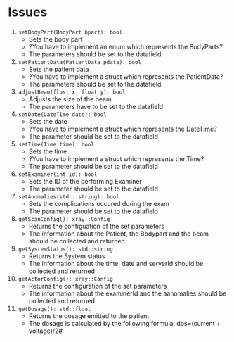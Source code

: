# Issues

1.  `setBodyPart(BodyPart bpart): bool`
    * Sets the body part
    * ?You have to implement an enum which represents the BodyParts?
    * The parameters should be set to the datafield
2.  `setPatientData(PatientData pdata): bool`
    * Sets the patient data
    * ?You have to implement a struct which represents the PatientData?
    * The parameters should be set to the datafield
3.  `adjustBeam(flost x, float y): bool`
    * Adjusts the size of the beam
    * The parameters have to be set to the datafield
4.  `setDate(DateTime date): bool`
    * Sets the date
    * ?You have to implement a struct which represents the DateTime?
    * The parameter should be set to the datafield
5.  `setTime(Time time): bool`
    * Sets the time
    * ?You have to implement a struct which represents the Time?
    * The parameter should be set to the datafield
6.  `setExaminer(int id): bool`
    * Sets the ID of the performing Examiner
    * The parameter should be set to the datafield
7.  `setAnomalies(std:: string): bool`
    * Sets the complications occured during the exam
    * The parameter should be set to the datafield
8.  `getScanConfig(): xray::Config`
    * Returns the configuation of the set parameters
    * The information about the Patient, the Bodypart and the beam should be collected and    returned
9.  `getSystemStatus(): std::string`
    * Returns the System status
    * The information about the time, date and serverId should be collected and returned
10. `getActorConfig(): xray::Config`
    * Returns the configuration of the set parameters
    * The information about the examinerId and the aanomalies should be collected and returned
11. `getDosage(): std::float`
    * Returns the dosage emitted to the patient
    * The dosage is calculated by the following formula: dos=(current + voltage)/2#